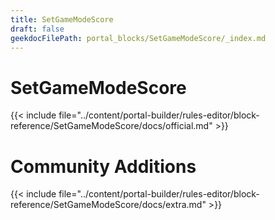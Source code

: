 ```yaml
---
title: SetGameModeScore
draft: false
geekdocFilePath: portal_blocks/SetGameModeScore/_index.md
---
```

# SetGameModeScore
{{< include file="../content/portal-builder/rules-editor/block-reference/SetGameModeScore/docs/official.md" >}}

# Community Additions

{{< include file="../content/portal-builder/rules-editor/block-reference/SetGameModeScore/docs/extra.md" >}}